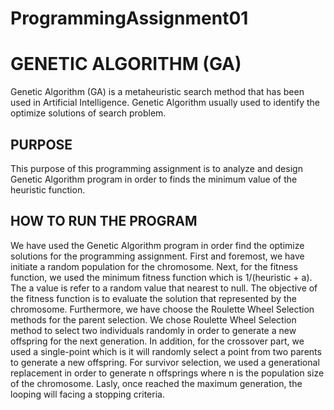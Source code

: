 # ProgrammingAssignment01

# GENETIC ALGORITHM (GA)

Genetic Algorithm (GA) is a metaheuristic search method that has been used in Artificial Intelligence. Genetic Algorithm usually used to identify the optimize solutions of search problem. 

## PURPOSE

This purpose of this programming assignment is to analyze and design Genetic Algorithm program in order to finds the minimum value of the heuristic function. 

## HOW TO RUN THE PROGRAM 

We have used the Genetic Algorithm program in order find the optimize solutions for the programming assignment. First and foremost, we have initiate a random population for the chromosome. Next, for the fitness function, we used the minimum fitness function which is 1/(heuristic + a). The a value is refer to a random value that nearest to null. The objective of the fitness function is to evaluate the solution that represented by the chromosome. Furthermore, we have choose the Roulette Wheel Selection methods for the parent selection. We chose Roulette Wheel Selection method to select two individuals randomly in order to generate a new offspring for the next generation. In addition, for the crossover part, we used a single-point which is it will randomly select a point from two parents to generate a new offspring. For survivor selection, we used a generational replacement in order to generate n offsprings where n is the population size of the chromosome. 
Lasly, once reached the maximum generation, the looping will facing a stopping criteria. 
